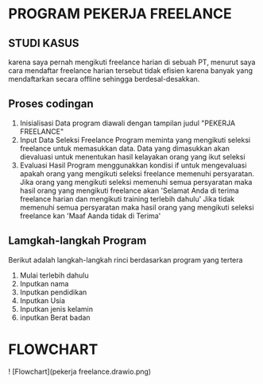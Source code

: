 # PROGRAM PEKERJA FREELANCE

## STUDI KASUS 
karena saya pernah mengikuti freelance harian di sebuah PT, menurut saya cara mendaftar freelance harian tersebut tidak efisien karena banyak yang mendaftarkan secara offline sehingga berdesal-desakkan.

## Proses codingan 
1. Inisialisasi Data
program diawali dengan tampilan judul "PEKERJA FREELANCE"
2. Input Data Seleksi Freelance
Program meminta yang mengikuti seleksi freelance untuk memasukkan data.
Data yang dimasukkan akan dievaluasi untuk menentukan hasil kelayakan orang yang ikut seleksi
3. Evaluasi Hasil
Program menggunakkan kondisi if untuk mengevaluasi apakah orang yang mengikuti seleksi freelance memenuhi persyaratan.
Jika orang yang mengikuti seleksi memenuhi semua persyaratan maka hasil orang yang mengikuti freelance akan 'Selamat Anda di terima freelance harian dan mengikuti training terlebih dahulu'
Jika tidak memenuhi semua persyaratan maka hasil orang yang mengikuti seleksi freelance kan 'Maaf Aanda tidak di Terima'

## Lamgkah-langkah Program 
Berikut adalah langkah-langkah rinci berdasarkan program yang tertera
1. Mulai terlebih dahulu
2. Inputkan nama
3. Inputkan pendidikan 
4. Inputkan Usia 
5. Inputkan jenis kelamin
6. inputkan Berat badan 


 

# FLOWCHART
! [Flowchart](pekerja freelance.drawio.png)
